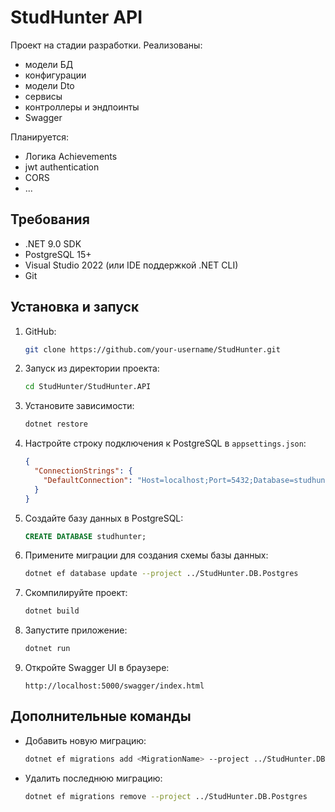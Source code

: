 # StudHunter API

Проект на стадии разработки. Реализованы:
- модели БД
- конфигурации
- модели Dto
- сервисы
- контроллеры и эндпоинты
- Swagger

Планируется:
- Логика Achievements
- jwt authentication
- CORS
- ...

## Требования

- .NET 9.0 SDK
- PostgreSQL 15+
- Visual Studio 2022 (или IDE поддержкой .NET CLI)
- Git

## Установка и запуск

1. GitHub:
   ```bash
   git clone https://github.com/your-username/StudHunter.git
   ```

2. Запуск из директории проекта:
   ```bash
   cd StudHunter/StudHunter.API
   ```

3. Установите зависимости:
   ```bash
   dotnet restore
   ```

4. Настройте строку подключения к PostgreSQL в `appsettings.json`:
   ```json
   {
     "ConnectionStrings": {
       "DefaultConnection": "Host=localhost;Port=5432;Database=studhunter;Username=postgres;Password=your_password"
     }
   }
   ```

5. Создайте базу данных в PostgreSQL:
   ```sql
   CREATE DATABASE studhunter;
   ```

6. Примените миграции для создания схемы базы данных:
   ```bash
   dotnet ef database update --project ../StudHunter.DB.Postgres
   ```

7. Скомпилируйте проект:
   ```bash
   dotnet build
   ```

8. Запустите приложение:
   ```bash
   dotnet run
   ```

9. Откройте Swagger UI в браузере:
   ```
   http://localhost:5000/swagger/index.html
   ```

## Дополнительные команды

- Добавить новую миграцию:
  ```bash
  dotnet ef migrations add <MigrationName> --project ../StudHunter.DB.Postgres
  ```

- Удалить последнюю миграцию:
  ```bash
  dotnet ef migrations remove --project ../StudHunter.DB.Postgres
  ```